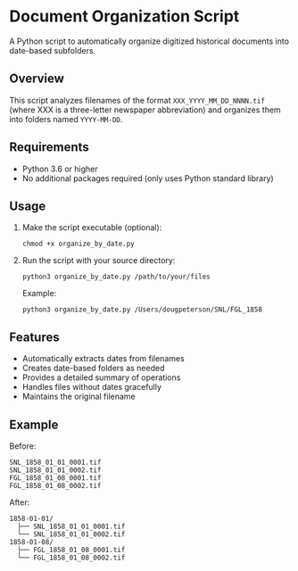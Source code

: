 # Document Organization Script

A Python script to automatically organize digitized historical documents into date-based subfolders.

## Overview

This script analyzes filenames of the format `XXX_YYYY_MM_DD_NNNN.tif` (where XXX is a three-letter newspaper abbreviation) and organizes them into folders named `YYYY-MM-DD`.

## Requirements

- Python 3.6 or higher
- No additional packages required (only uses Python standard library)

## Usage

1. Make the script executable (optional):
   ```
   chmod +x organize_by_date.py
   ```

2. Run the script with your source directory:
   ```
   python3 organize_by_date.py /path/to/your/files
   ```
   
   Example:
   ```
   python3 organize_by_date.py /Users/dougpeterson/SNL/FGL_1858
   ```

## Features

- Automatically extracts dates from filenames
- Creates date-based folders as needed
- Provides a detailed summary of operations
- Handles files without dates gracefully
- Maintains the original filename

## Example

Before:
```
SNL_1858_01_01_0001.tif
SNL_1858_01_01_0002.tif
FGL_1858_01_08_0001.tif
FGL_1858_01_08_0002.tif
```

After:
```
1858-01-01/
  ├── SNL_1858_01_01_0001.tif
  └── SNL_1858_01_01_0002.tif
1858-01-08/
  ├── FGL_1858_01_08_0001.tif
  └── FGL_1858_01_08_0002.tif
```
